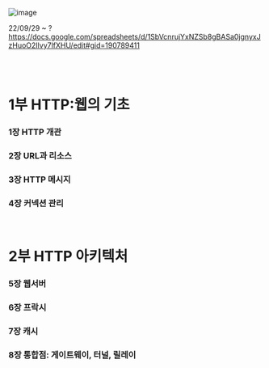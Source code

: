 
![image](https://user-images.githubusercontent.com/50893303/199284715-e289a824-11c5-47ed-9331-21d52238a0fd.png)


22/09/29 ~ ?  
https://docs.google.com/spreadsheets/d/1SbVcnrujYxNZSb8gBASa0jgnyxJzHuoO2Ilvy7lfXHU/edit#gid=190789411


<br/>
<br/>

# 1부  HTTP:웹의 기초  
### 1장  HTTP 개관  
### 2장  URL과 리소스  
### 3장  HTTP 메시지
### 4장  커넥션 관리

<br/>

# 2부  HTTP 아키텍처
### 5장  웹서버
### 6장  프락시
### 7장  캐시
### 8장  통합점: 게이트웨이, 터널, 릴레이

